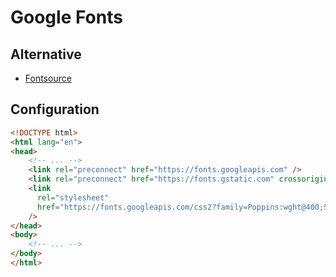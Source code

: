 # Google Fonts

## Alternative

- [Fontsource](/fontsource.md)

## Configuration

```html
<!DOCTYPE html>
<html lang="en">
<head>
    <!-- ... -->
    <link rel="preconnect" href="https://fonts.googleapis.com" />
    <link rel="preconnect" href="https://fonts.gstatic.com" crossorigin="true" />
    <link
      rel="stylesheet"
      href="https://fonts.googleapis.com/css2?family=Poppins:wght@400;500;600&amp;display=swap"
    />
</head>
<body>
    <!-- ... -->
</body>
</html>
```

